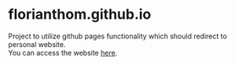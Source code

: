 # florianthom.github.io
Project to utilize github pages functionality which should redirect to personal website.
<br />
You can access the website [here](https://florianth2.github.io/).
